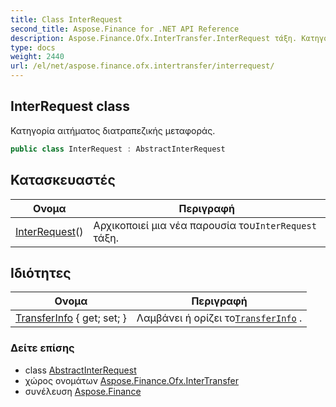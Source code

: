 ```yaml
---
title: Class InterRequest
second_title: Aspose.Finance for .NET API Reference
description: Aspose.Finance.Ofx.InterTransfer.InterRequest τάξη. Κατηγορία αιτήματος διατραπεζικής μεταφοράς.
type: docs
weight: 2440
url: /el/net/aspose.finance.ofx.intertransfer/interrequest/
---
```

## InterRequest class

Κατηγορία αιτήματος διατραπεζικής μεταφοράς.

```csharp
public class InterRequest : AbstractInterRequest
```

## Κατασκευαστές

| Ονομα | Περιγραφή |
| --- | --- |
| [InterRequest](interrequest/)() | Αρχικοποιεί μια νέα παρουσία του`InterRequest` τάξη. |

## Ιδιότητες

| Ονομα | Περιγραφή |
| --- | --- |
| [TransferInfo](../../aspose.finance.ofx.intertransfer/interrequest/transferinfo/) { get; set; } | Λαμβάνει ή ορίζει το[`TransferInfo`](./transferinfo/) . |

### Δείτε επίσης

* class [AbstractInterRequest](../abstractinterrequest/)
* χώρος ονομάτων [Aspose.Finance.Ofx.InterTransfer](../../aspose.finance.ofx.intertransfer/)
* συνέλευση [Aspose.Finance](../../)


